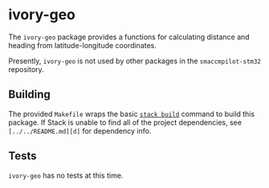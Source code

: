 # ivory-geo

The `ivory-geo` package provides a functions for calculating distance
and heading from latitude-longitude coordinates.

Presently, `ivory-geo` is not used by other packages in the `smaccmpilot-stm32`
repository.

## Building

The provided `Makefile` wraps the basic
[`stack build`](http://www.haskellstack.org) command to build this
package. If Stack is unable to find all of the project dependencies,
see `[../../README.md][d]` for dependency info.

[d]: https://github.com/GaloisInc/smaccmpilot-stm32f4/blob/master/README.md

## Tests

`ivory-geo` has no tests at this time.
